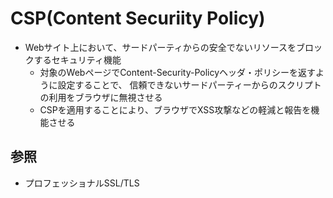 # CSP(Content Securiity Policy)
- Webサイト上において、サードパーティからの安全でないリソースをブロックするセキュリティ機能
  - 対象のWebページでContent-Security-Policyヘッダ・ポリシーを返すように設定することで、
    信頼できないサードパーティーからのスクリプトの利用をブラウザに無視させる
  - CSPを適用することにより、ブラウザでXSS攻撃などの軽減と報告を機能させる

## 参照
- プロフェッショナルSSL/TLS
